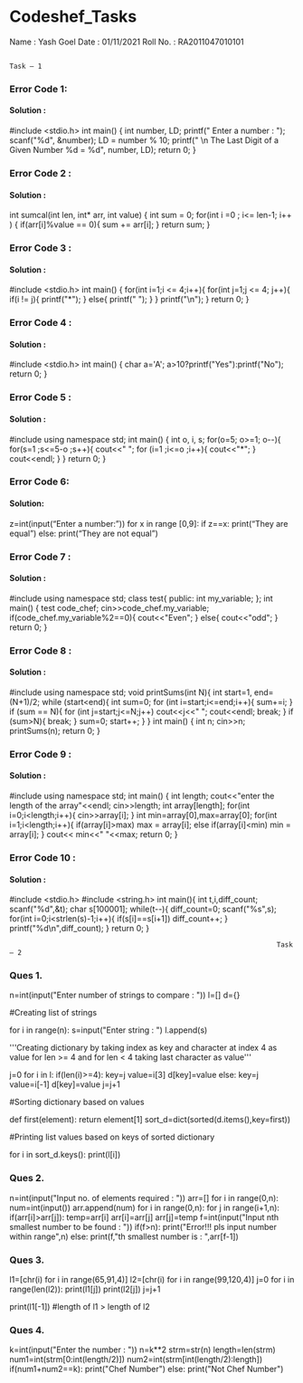 # Codeshef_Tasks

Name : Yash Goel               Date : 01/11/2021
Roll No. : RA2011047010101

                                                                          Task – 1

 ### Error Code 1:
 #### Solution :

#include <stdio.h>
int main()
{
int number, LD;
printf(" Enter a number : ");
scanf("%d", &number);
LD = number % 10;
printf(" \n The Last Digit of a Given Number %d = %d", number, LD);
return 0;
}

 ### Error Code 2 :
 #### Solution :

int sumcal(int len, int* arr, int value)
{
int sum = 0;
for(int i =0 ; i<= len-1; i++ )
{
    if(arr[i]%value == 0){
        sum += arr[i];
}
return sum;
}


 ### Error Code 3 :
 #### Solution :

#include <stdio.h>
int main()
{
for(int i=1;i <= 4;i++){
    for(int j=1;j <= 4; j++){
        if(i != j){
            printf("*");
        }
        else{
            printf(" ");
        }
    }
    printf("\n");
}
return 0;
}

 ### Error Code 4 :
 #### Solution :

#include <stdio.h>
int main() {
char a='A';
a>10?printf("Yes"):printf("No");
return 0;
}

 ### Error Code 5 :
 #### Solution :

#include <iostream>
using namespace std;
int main() {
int o, i, s;
for(o=5; o>=1; o--){
    for(s=1 ;s<=5-o ;s++){
        cout<<" ";
        for (i=1 ;i<=o ;i++){
            cout<<"*";
        }
        cout<<endl;
    }
}
return 0;
}
  
### Error Code 6:
#### Solution:

z=int(input(“Enter a number:”))
for x in range [0,9]:
    if z==x:
        print(“They are equal”)
    else:
        print(“They are not equal”)

### Error Code 7 :
#### Solution :
  
#include <iostream>
using namespace std;
class test{
    public:
    int my_variable;
};
int main() {
    test code_chef;
    cin>>code_chef.my_variable;
    if(code_chef.my_variable%2==0){
        cout<<"Even";
        }
    else{
        cout<<"odd";
    }
return 0;
}

### Error Code 8 :
#### Solution :
  
#include<iostream>
using namespace std;
void printSums(int N){
    int start=1, end=(N+1)/2;
    while (start<end){
        int sum=0;
        for (int i=start;i<=end;i++){
            sum+=i;
        }
        if (sum == N){
            for (int j=start;j<=N;j++)
            cout<<j<<" ";
            cout<<endl;
            break;
        }
        if (sum>N){
            break;
        }
        sum=0;
        start++;
    }
}
int main()
{
int n;
cin>>n;
printSums(n);
return 0;
}

### Error Code 9 :
#### Solution :
  
#include <iostream>
using namespace std;
int main() {
    int length;
    cout<<"enter the length of the array"<<endl;
    cin>>length;
    int array[length];
    for(int i=0;i<length;i++){
        cin>>array[i];
    }
    int min=array[0],max=array[0];
    for(int i=1;i<length;i++){
        if(array[i]>max)
        max = array[i];
        else if(array[i]<min)
        min = array[i];
    }
    cout<< min<<" "<<max;
    return 0;
}
                         
### Error Code 10 :
#### Solution :
                         
#include <stdio.h>
#include <string.h>
int main(){
    int t,i,diff_count;
    scanf("%d",&t);
    char s[100001];
    while(t--){
        diff_count=0;
        scanf("%s",s);
        for(int i=0;i<strlen(s)-1;i++){
            if(s[i]==s[i+1])
            diff_count++;
        }
        printf("%d\n",diff_count);
    }
return 0;
}

                                                                      Task – 2

### Ques 1.

n=int(input("Enter number of strings to compare : "))
l=[]
d={}

#Creating list of strings

for i in range(n):
    s=input("Enter string : ")
    l.append(s)
    
'''Creating dictionary by taking index as key and character at index 4
as value for len >= 4 and for len < 4 taking last character as value'''

j=0
for i in l:
    if(len(i)>=4):
        key=j
        value=i[3]
        d[key]=value
    else:
        key=j
        value=i[-1]
        d[key]=value
    j=j+1

#Sorting dictionary based on values
    
def first(element):
    return element[1]
sort_d=dict(sorted(d.items(),key=first))

#Printing list values based on keys of sorted dictionary

for i in sort_d.keys():
    print(l[i])

### Ques 2.

n=int(input("Input no. of elements required : "))
arr=[]
for i in range(0,n):
    num=int(input())
    arr.append(num)
for i in range(0,n):
    for j in range(i+1,n):
        if(arr[i]>arr[j]):
            temp=arr[i]
            arr[i]=arr[j]
            arr[j]=temp
f=int(input("Input nth smallest number to be found : "))
if(f>n):
    print("Error!!! pls input number within range",n)
else:
    print(f,"th smallest number is : ",arr[f-1])

### Ques 3.

l1=[chr(i) for i in range(65,91,4)]
l2=[chr(i) for i in range(99,120,4)]
j=0
for i in range(len(l2)):
    print(l1[j])
    print(l2[j])
    j=j+1

print(l1[-1]) #length of l1 > length of l2

### Ques 4.

k=int(input("Enter the number : "))
n=k**2
strm=str(n)
length=len(strm)
num1=int(strm[0:int(length/2)])
num2=int(strm[int(length/2):length])
if(num1+num2==k):
    print("Chef Number")
else:
    print("Not Chef Number")




















